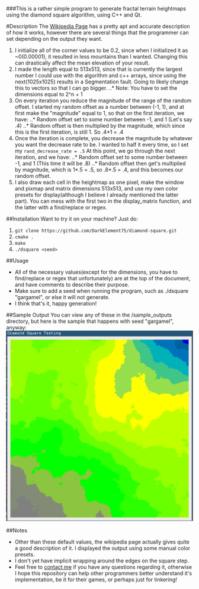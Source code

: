###This is a rather simple program to generate fractal terrain heightmaps using the diamond square algorithm, using C++ and Qt.

#Description
The [Wikipedia Page](https://en.wikipedia.org/wiki/Diamond-square_algorithm) has a pretty apt and accurate description of how it works, however there are several things that the programmer can set depending on the output they want.

1. I initialize all of the corner values to be 0.2, since when I initialized it as ~0(0.00001), it resulted in less mountains than I wanted. Changing this can drastically affect the mean elevation of your result.
2. I made the length equal to 513x513, since that is currently the largest number I could use with the algorithm and c++ arrays, since using the next(1025x1025) results in a Segmentation fault. Going to likely change this to vectors so that I can go bigger.
..* Note: You have to set the dimensions equal to 2^n + 1
3. On every iteration you reduce the magnitude of the range of the random offset. I started my random offset as a number between (-1, 1), and at first make the "magnitude" equal to 1, so that on the first iteration, we have:
..* Random offset set to some number between -1, and 1 (Let's say .4)
..* Random offset is then multiplied by the magnitude, which since this is the first iteration, is still 1. So .4*1 = .4
4. Once the iteration is complete, you decrease the magnitude by whatever you want the decrease rate to be. I wanted to half it every time, so I set my `rand_decrease_rate = .5` At this point, we go through the next iteration, and we have:
..* Random offset set to some number between -1, and 1 (This time it will be .8)
..* Random offset then get's multiplied by magnitude, which is 1*.5 = .5, so .8*.5 = .4, and this becomes our random offset.
5. I also draw each cell in the heightmap as one pixel, make the window and pixmap and matrix dimensions 513x513, and use my own color presets for display(although I believe I already mentioned the latter part). You can mess with the first two in the display_matrix function, and the latter with a find/replace or regex.

##Installation
Want to try it on your machine? Just do:

1. `git clone https://github.com/DarkElement75/diamond-square.git`
2. `cmake .`
3. `make`
4. `./dsquare <seed>`

##Usage
* All of the necessary values(except for the dimensions, you have to find/replace or regex that unfortunately) are at the top of the document, and have comments to describe their purpose. 
* Make sure to add a seed when running the program, such as ./dsquare "gargamel", or else it will not generate.
* I think that's it, happy generation!

##Sample Output
You can view any of these in the /sample_outputs directory, but here is the sample that happens with seed "gargamel", anyway:
![Gargamel example](/sample_output/sample3_gargamel.png)

##Notes
* Other than these default values, the wikipedia page actually gives quite a good description of it. I displayed the output using some manual color presets.
* I don't yet have implicit wrapping around the edges on the square step.
* Feel free to [contact me](mailto:blakeedwards777@gmail.com) if you have any questions regarding it, otherwise I hope this repository can help other programmers better understand it's implementation, be it for their games, or perhaps just for tinkering!


